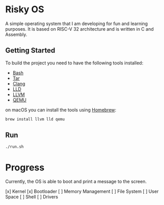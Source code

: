 # Risky OS

A simple operating system that I am developing for fun and learning purposes.
It is based on RISC-V 32 architecture and is written in C and Assembly.

## Getting Started

To build the project you need to have the following tools installed:

- [Bash](https://www.gnu.org/software/bash/)
- [Tar](https://www.gnu.org/software/tar/)
- [Clang](https://clang.llvm.org/)
- [LLD](https://lld.llvm.org/)
- [LLVM](https://llvm.org/)
- [QEMU](https://www.qemu.org/)

on macOS you can install the tools using [Homebrew](https://brew.sh/):

```bash
brew install llvm lld qemu
```

## Run

```bash
./run.sh
```

# Progress

Currently, the OS is able to boot and print a message to the screen.

[x] Kernel
[x] Bootloader
[ ] Memory Management
[ ] File System
[ ] User Space
[ ] Shell
[ ] Drivers
